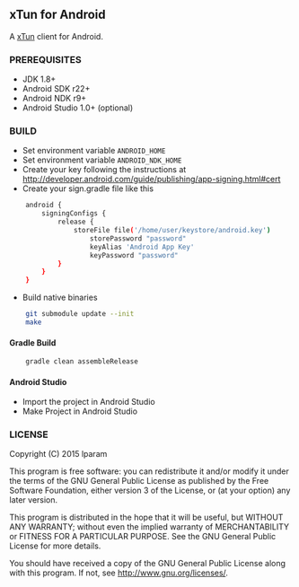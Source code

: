 ## xTun for Android

A [xTun](https://github.com/lparam/xTun) client for Android.

### PREREQUISITES

* JDK 1.8+
* Android SDK r22+
* Android NDK r9+
* Android Studio 1.0+ (optional)

### BUILD

* Set environment variable `ANDROID_HOME`
* Set environment variable `ANDROID_NDK_HOME`
* Create your key following the instructions at http://developer.android.com/guide/publishing/app-signing.html#cert
* Create your sign.gradle file like this
```bash
    android {
        signingConfigs {
            release {
                storeFile file('/home/user/keystore/android.key')
                    storePassword "password"
                    keyAlias 'Android App Key'
                    keyPassword "password"
            }
        }
    }
```
* Build native binaries
```bash
    git submodule update --init
    make
```

#### Gradle Build
```bash
    gradle clean assembleRelease
```

#### Android Studio
* Import the project in Android Studio
* Make Project in Android Studio

### LICENSE

Copyright (C) 2015 lparam

This program is free software: you can redistribute it and/or modify
it under the terms of the GNU General Public License as published by
the Free Software Foundation, either version 3 of the License, or
(at your option) any later version.

This program is distributed in the hope that it will be useful,
but WITHOUT ANY WARRANTY; without even the implied warranty of
MERCHANTABILITY or FITNESS FOR A PARTICULAR PURPOSE.  See the
GNU General Public License for more details.

You should have received a copy of the GNU General Public License
along with this program. If not, see <http://www.gnu.org/licenses/>.
